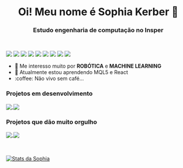 <strong>
<h1 align="center"> Oi! Meu nome é Sophia Kerber 👋 </h1>
<h3 align="center"> Estudo engenharia de computação no Insper </h3>
</strong>
<br />

![](https://img.shields.io/badge/-Python-informational?style=flat&logo=python&logoColor=white&color=F7D146)
![](https://img.shields.io/badge/-Java-informational?style=flat&logo=java&logoColor=white&color=477EDD)
![](https://img.shields.io/badge/-Flutter-informational?style=flat&logo=flutter&logoColor=white&color=8FBADD)
![](https://img.shields.io/badge/-HTML-informational?style=flat&logo=html5&logoColor=white&color=DD5800)
![](https://img.shields.io/badge/-CSS-informational?style=flat&logo=css3&logoColor=white&color=1003DD)
![](https://img.shields.io/badge/-MySQL-informational?style=flat&logo=mySQL&logoColor=white&color=42759C)
![](https://img.shields.io/badge/-GitHub-informational?style=flat&logo=github&logoColor=white&color=000000)
![](https://img.shields.io/badge/-RaspberryPi-informational?style=flat&logo=raspberry-pi&logoColor=white&color=DD2150)
![](https://img.shields.io/badge/-ROS-informational?style=flat&logo=ROS&logoColor=white&color=DD6800)





<ul>
  <li>🤖 Me interesso muito por <strong>ROBÓTICA</strong> e <strong>MACHINE LEARNING</strong></li>
  <li>🧠 Atualmente estou aprendendo MQL5 e React</li>
  <li>:coffee: Não vivo sem café...</li>
</ul>

### Projetos em desenvolvimento

<a href="https://github.com/sophiaks/TechWeb_Projeto1">
  <img align="center" src="https://github-readme-stats.vercel.app/api/pin/?username=sophiaks&repo=TechWeb_Projeto1" />
</a>

<a href="https://github.com/sophiaks/CamadaFisica">
  <img align="center" src="https://github-readme-stats.vercel.app/api/pin/?username=sophiaks&repo=CamadaFisica" />
</a>

### Projetos que dão muito orgulho

<a href="https://github.com/sophiaks/P1_Rob">
  <img align="center" src="https://github-readme-stats.vercel.app/api/pin/?username=sophiaks&repo=P1_Rob" />
</a>

<a href="https://github.com/sophiaks/PROJETO-2-CD">
  <img align="center" src="https://github-readme-stats.vercel.app/api/pin/?username=sophiaks&repo=PROJETO-2-CD" />
</a>

<br />
<br />
<br />

[![Stats da Sophia](https://github-readme-stats.vercel.app/api?username=sophiaks&count_private=true&show_icons=true&theme=dracula)](https://github.com/sophiaks/sophiaks)
